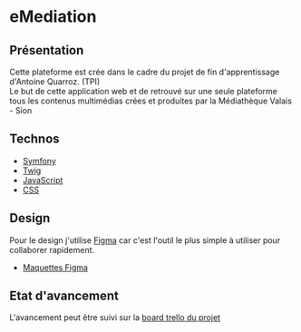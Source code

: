 # eMediation
## Présentation
Cette plateforme est crée dans le cadre du projet de fin d'apprentissage d'Antoine Quarroz. (TPI)   
Le but de cette application web et de retrouvé sur une seule plateforme tous les contenus multimédias crées et produites par la Médiathèque Valais - Sion

## Technos
* [Symfony](https://symfony.com/)
* [Twig](https://twig.symfony.com/)
* [JavaScript](https://developer.mozilla.org/fr/docs/Web/JavaScript)
* [CSS](https://developer.mozilla.org/fr/docs/Web/CSS)

## Design

Pour le design j'utilise [Figma](https://www.figma.com) car c'est l'outil le plus simple à utiliser pour collaborer rapidement.

- [Maquettes Figma](https://www.figma.com/file/1yUqOtIAIKdbkk3TVYuYIq/TPIeMediation)

## Etat d'avancement

L'avancement peut être suivi sur la [board trello du projet](https://trello.com/b/UiGTr9RY)
